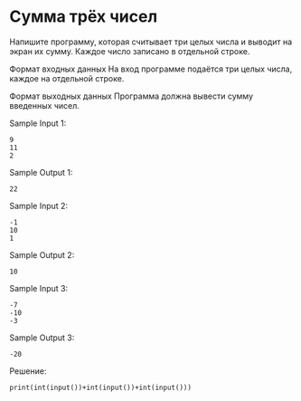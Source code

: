 # Сумма трёх чисел

Напишите программу, которая считывает три целых числа и выводит на экран их сумму. Каждое число записано в отдельной строке.

Формат входных данных
На вход программе подаётся три целых числа, каждое на отдельной строке.

Формат выходных данных
Программа должна вывести сумму введенных чисел.

Sample Input 1:
```
9
11
2
```

Sample Output 1:
```
22
```

Sample Input 2:
```
-1
10
1
```

Sample Output 2:
```
10
```

Sample Input 3:
```
-7
-10
-3
```

Sample Output 3:
```
-20
```

Решение:
```
print(int(input())+int(input())+int(input()))
```
